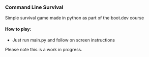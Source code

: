 ### Command Line Survival
Simple survival game made in python as part of the boot.dev course

#### How to play:
- Just run main.py and follow on screen instructions

Please note this is a work in progress.
